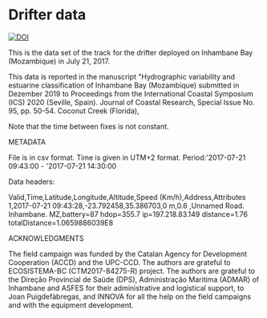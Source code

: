 # Drifter data

<a href="https://doi.org/10.5281/zenodo.12193XX"><img src="https://zenodo.org/badge/DOI/10.5281/zenodo.1219348.svg" alt="DOI"></a>


This is the data set of the track for the drifter deployed on Inhambane Bay (Mozambique) in July 21, 2017. 

This data is reported in the manuscript "Hydrographic variability and estuarine classification of Inhambane Bay (Mozambique) 
submitted in Dezember 2019 to Proceedings from the International Coastal Symposium 
(ICS) 2020 (Seville, Spain). Journal of Coastal Research, Special Issue No. 95, pp. 50-54. Coconut Creek (Florida),

Note that the time between fixes is not constant. 

METADATA

File is in csv format.
Time is given in UTM+2 format. 
Period:'2017-07-21 09:43:00 - '2017-07-21 14:30:00

Data headers:

Valid,Time,Latitude,Longitude,Altitude,Speed (Km/h),Address,Attributes
1,2017-07-21 09:43:28,-23.792458,35.386703,0 m,0.6 ,Unnamed Road. Inhambane. MZ,battery=87  hdop=355.7  ip=197.218.83.149  distance=1.76  totalDistance=1.0659886039E8

ACKNOWLEDGMENTS

The field campaign was funded by the Catalan Agency for Development Cooperation (ACCD) and the UPC-CCD. The authors are grateful to ECOSISTEMA-BC (CTM2017-84275-R) project. The authors are grateful to the Direção Provincial de Saúde (DPS), Administração Maritima (ADMAR) of Inhambane and ASFES for their administrative and logistical support, to Joan Puigdefàbregas, and INNOVA for all the help on the field campaigns and with the equipment development.